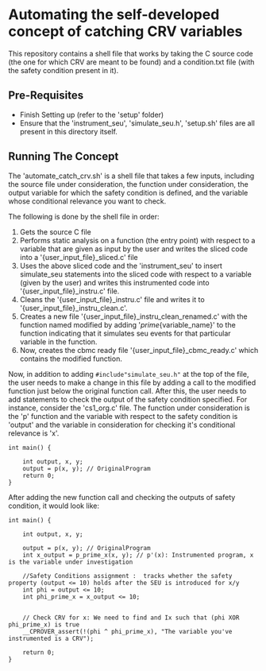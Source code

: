 # Automating the self-developed concept of catching CRV variables
This repository contains a shell file that works by taking the C source code (the one for which CRV are meant to be found) and a condition.txt file (with the safety condition present in it).

## Pre-Requisites
- Finish Setting up (refer to the 'setup' folder)
- Ensure that the 'instrument_seu', 'simulate_seu.h', 'setup.sh' files are all present in this directory itself.

## Running The Concept
The 'automate_catch_crv.sh' is a shell file that takes a few inputs, including the source file under consideration, the function under consideration, the output variable for which the safety condition is defined, and the variable whose conditional relevance you want to check.

The following is done by the shell file in order:

1. Gets the source C file
2. Performs static analysis on a function (the entry point) with respect to a variable that are given as input by the user and writes the sliced code into a '{user_input_file}_sliced.c' file
3. Uses the above sliced code and the 'instrument_seu' to insert simulate_seu statements into the sliced code with respect to a variable (given by the user) and writes this instrumented code into '{user_input_file}_instru.c' file.
4. Cleans the '{user_input_file}_instru.c' file and writes it to '{user_input_file}_instru_clean.c'.
5. Creates a new file '{user_input_file}_instru_clean_renamed.c' with the function named modified by adding '_prime_{variable_name}' to the function indicating that it simulates seu events for that particular variable in the function.
6. Now, creates the cbmc ready file '{user_input_file}_cbmc_ready.c' which contains the modified function.

Now, in addition to adding ```#include"simulate_seu.h"``` at the top of the file, the user needs to make a change in this file by adding a call to the modified function just below the original function call. After this, the user needs to add statements to check the output of the safety condition specified.
For instance, consider the 'cs1_org.c' file. The function under consideration is the 'p' function and the variable with respect to the safety condition is 'output' and the variable in consideration for checking it's conditional relevance is 'x'.
```
int main() {

	int output, x, y;
	output = p(x, y); // OriginalProgram
	return 0; 
}
```

After adding the new function call and checking the outputs of safety condition, it would look like:
```
int main() {

	int output, x, y;
    
	output = p(x, y); // OriginalProgram
	int x_output = p_prime_x(x, y); // p'(x): Instrumented program, x is the variable under investigation

	//Safety Conditions assignment :  tracks whether the safety property (output <= 10) holds after the SEU is introduced for x/y
	int phi = output <= 10;
	int phi_prime_x = x_output <= 10;


	// Check CRV for x: We need to find and Ix such that (phi XOR phi_prime_x) is true
	__CPROVER_assert(!(phi ^ phi_prime_x), "The variable you've instrumented is a CRV");

	return 0; 
}
```
